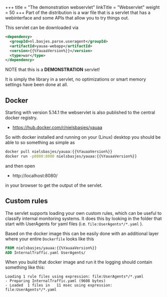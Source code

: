 +++
title = "The demonstration webservlet"
linkTitle = "Webservlet"
weight = 50
+++
Part of the distribution is a war file that is a servlet that has a webinterface and
some APIs that allow you to try things out.

This servlet can be downloaded via

```xml
<dependency>
  <groupId>nl.basjes.parse.useragent</groupId>
  <artifactId>yauaa-webapp</artifactId>
  <version>{{%YauaaVersion%}}</version>
  <type>war</type>
</dependency>
```

NOTE that this is a **DEMONSTRATION** servlet!

It is simply the library in a servlet, no optimizations or smart memory settings have been done at all.

## Docker
Starting with version 5.14.1 the webservlet is also published to the central docker registry.

- https://hub.docker.com/r/nielsbasjes/yauaa

So with docker installed and running on your (Linux) desktop
you should be able to so something as simple as

```bash
docker pull nielsbasjes/yauaa:{{%YauaaVersion%}}
docker run -p8080:8080 nielsbasjes/yauaa:{{%YauaaVersion%}}
```

and then open

- http://localhost:8080/

in your browser to get the output of the servlet.

## Custom rules

The servlet supports loading your own custom rules, which can be useful to classify internal monitoring systems.
It does this by looking in the folder that start with UserAgents for yaml files (i.e. `file:UserAgents*/*.yaml` ).

Based on the docker image this can be easily done with an additional layer where your entire `Dockerfile` looks like this

```dockerfile
FROM nielsbasjes/yauaa:{{%YauaaVersion%}}
ADD InternalTraffic.yaml UserAgents/
```

When you build that docker image and run it the logging should contain something like this:

    Loading 1 rule files using expression: file:UserAgents*/*.yaml
    - Preparing InternalTraffic.yaml (9608 bytes)
    - Loaded  1 files in   11 msec using expression: file:UserAgents*/*.yaml
